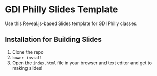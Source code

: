 # GDI Philly Slides Template
Use this Reveal.js-based Slides template for GDI Philly classes.


## Installation for Building Slides

1. Clone the repo
2. `bower install` 
3. Open the `index.html` file in your browser and text editor and get to making slides!

